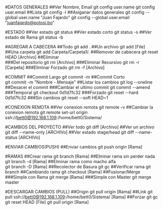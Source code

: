 #DATOS GENERALES
##Ver Nombre, Email
  git config user.name
  git config user.email
##Lista
  git config -l
##Asiganar datos generales
  git config --global user.name "Juan Fajardo"
  git config --global user.email "juanfajardo@potosi.bo"




#ESTADO
##Ver estado
  git status
##Ver estado corto
  git status -s
##Ver estado de Rama
  git status -b




#AGREGAR A CABECERA
##Todo
  git add .
##Un archivo
  git add [File]
##Una carpeta
  git add Carpeta/Carpeta1/.
##Remover de cabecera
  git reset HEAD [Archivo]
##Eliminar  
###Del repositorio
  git rm [Archivo]
###Eliminar Recursivo
  git rm -r [Carpeta]
###Eliminar Forzado
  git rm -f [Archivo]





#COMMIT
##Commit Largo
  git commit -m
##Commit Corto  
  git commit -m "Nombre - Mensaje"
##Listar los cambios
  git log --oneline
##Desacer el commit 
###Cambiar el ultimo commit
  git commit --amend
###Temporal
  git checkout 0d1d7fc32
###Forzado
  git reset --hard 0d1d7fc32
###Sin cambios
  git reset --soft HEAD~1




#CONEXION REMOTA
##Ver conexion remota
  git remote -v
##Cambiar la conexion remota
  git remote set-url origin ssh://bett0@192.168.1.109:/home/bett0/Sistema/




#CAMBIOS DEL PROYECTO
##Ver todo
  git diff [Archivo]
##Ver un archivo
  git diff --name-only [ARCHIVo]
##Ver estado stage/head
  git diff --name-status [ARCHIVo]




#ENVIAR CAMBIOS(PUSH)
##Enviar cambios 
  git push origin [Rama]




#RAMAS
##Crear rama
  git branch [Rama]
##Elminar rama sin perder nada
  git branch -d [Rama]
##Elminar rama como macho alfa  
  git branch -D [Rama]
##Recolector de Basura
  git gc
##Verificar rama
  git branch
##Cambiando rama
  git checkout [Rama]
##Fusionar/Merge
###Simple con Rama
  git merge [Rama]
###Simple con Master
  git merge master




#DESCARGAR CAMBIOS (PULL)
##Origin
  git pull origin [Rama]
##Link
  git pull ssh://bett0@192.168.1.109:/home/bett0/Sistema/ [Rama]
##Forzar
  git gc
  git reset HEAD [File]
  git pull origin [Rama]
